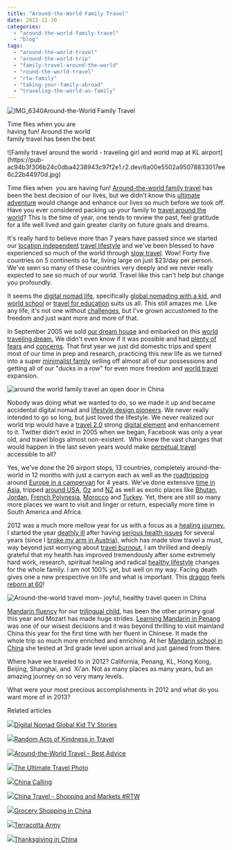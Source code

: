 ```yaml
---
title: "Around-the-World Family Travel"
date: 2012-12-30
categories: 
  - "around-the-world-family-travel"
  - "blog"
tags: 
  - "around-the-world-travel"
  - "around-the-world-trip"
  - "family-travel-around-the-world"
  - "round-the-world-travel"
  - "rtw-family"
  - "taking-your-family-abroad"
  - "traveling-the-world-as-family"
---
```


![IMG_6340](https://pub-ac94b3f306b24c0dba4238943c97f2e1.r2.dev/6a00e5502a95078833017d3f4d91d2970c.jpg)Around-the-World Family Travel  
  
Time flies when you are  
having fun! Around the world  
family travel has been the best

<!--more--> ![Family travel around the world - traveling girl and world map at KL airport](https://pub-ac94b3f306b24c0dba4238943c97f2e1.r2.dev/6a00e5502a95078833017ee6c22b44970d.jpg)  
  
  
Time flies when  you are having fun! [Around-the-world family travel](http://soultravelers3new.local/2010/04/around-the-world-family-travel-soultravelers3-digital-nomad-global-international-family-travel.html "around the world family travel") has been the best decision of our lives, but we didn't know this [ultimate adventure](http://soultravelers3new.local/2011/02/kids-friends-travel-on-the-ultimate-family-adventure.html "ultimate adventure") would change and enhance our lives so much before we took off. Have you ever considered packing up your family to [travel around the world](http://soultravelers3new.local/2010/08/around-the-world-with-kids-extended-travel-long-term-travel-families-and-friends.html "travel around the world with kids")? This is the time of year, one tends to review the past, feel gratitude for a life well lived and gain greater clarity on future goals and dreams.  
  
It's really hard to believe more than 7 years have passed since we started our [location independent](http://soultravelers3new.local/2010/05/globe-trotting-location-independent-kids-friends-perpetual-travelers-tck-long-term-family-travel-.html "location independent") [travel lifestyle](http://soultravelers3new.local/2011/07/what-our-nomadic-travel-lifestyle-looks-like-family-fun.html "travel lifestyle") and we've been blessed to have experienced so much of the world through [slow travel](http://soultravelers3new.local/2011/11/slow-travel.html "slow travel"). Wow! Forty five countries on 5 continents so far, living large on just $23/day per person. We've seen so many of these countries very deeply and we never really expected to see so much of our world. Travel like this can't help but change you profoundly.  
  
It seems the [digital nomad life](http://soultravelers3new.local/2009/04/how-to-travel-the-world-as-a-digital-nomad-family.html "digital nomad lifestyle world travel"), specifically [global nomading with a kid](http://soultravelers3new.local/2012/06/nomadic-lifestyle-with-children-.html "global nomad kid"), and [world school](http://soultravelers3new.local/2010/03/long-term-family-travel-homeschool-roadschool-world-school-digitalnomad-lifestyle-design-virtual-.html "world school ") or [travel for education](http://soultravelers3new.local/2010/04/family-travel-homeschool-education-global-students-lifestyle-design-location-independent-4hww-around.html "travel for education") suits us all. This still amazes me. Like any life, it's not one without [challenges](http://soultravelers3new.local/2008/08/crazy-travel-ch.html "travel challenges"), but I've grown accustomed to the freedom and just want more and more of that.    
  
In September 2005 we sold [our dream house](http://soultravelers3new.local/2006/08/home-and-hous-1.html "our dream house") and embarked on this [world traveling dream.](http://soultravelers3new.local/2010/09/8-reasons-for-a-family-world-trip-international-vacations-holidays-abroad-longterm-travel-rtw.html "world traveling dream") We didn't even know if it was possible and had [plenty of fears](http://soultravelers3new.local/2012/08/can-you-travel-with-fear-of-flying-vertigo-claustrophobia-and-agoraphobia.html "fear of flying and travel fears") and [concerns](http://soultravelers3new.local/2011/10/travel-distasters-vacation-nightmares.html "vacation nightmares"). That first year we just did domestic trips and spent most of our time in prep and research, practicing this new life as we turned into a super [minimalist family](http://soultravelers3new.local/2011/08/minimalist-living-family-travel-lifestyle-books.html "minimalist family tips") selling off almost all of our possessions and getting all of our "ducks in a row" for even more freedom and [world travel](http://soultravelers3new.local/2011/09/learning-while-traveling-travel-homeschool-road-school-abroad-5-best-reasons.html "world travel and homeschool") expansion.  
  
![around the world family travel an open door in China](https://pub-ac94b3f306b24c0dba4238943c97f2e1.r2.dev/6a00e5502a95078833017c35212a77970b.jpg)  
  
  
Nobody was doing what we wanted to do, so we made it up and became accidental digital nomad and [lifestyle design pioneers](http://soultravelers3new.local/2010/02/new-york-times-qa-with-soultravelers3-on-frugal-traveler-nomadic-family-traveler-jeanne-dee.html "travel lifestyle pioneers"). We never really intended to go so long, but just loved the lifestyle. We never realized our world trip would have a [travel 2.0](http://soultravelers3new.local/2009/02/twitter-travel-20.html "travel 2.0") strong [digital element](http://soultravelers3new.local/2012/08/how-to-stay-connected-with-family-while-you-travel-around-the-world.html "using skype with travel") and enhancement to it. Twitter didn't exist in 2005 when we began, Facebook was only a year old, and travel blogs almost non-existent.  Who knew the vast changes that would happen in the last seven years would make [perpetual travel](http://soultravelers3new.local/2010/06/early-retirement-perpetual-travel-radical-early-retirement-with-kids-rtw-family-travel-multiyear.html "perpetual travel and early retirement") accessible to all?  
  
Yes, we've done the 26 airport stops, 13 countries, completely around-the-world in 12 months with just a carryon each as well as the [roadtripping](http://soultravelers3new.local/2011/12/rv-in-europe-road-trip-europe-camping-european-style.html "road trip europe") around [Europe in a campervan](http://soultravelers3new.local/2012/07/travelling-traveling-around-europe-in-a-campervan.html "travel europe campervan") for 4 years. We've done extensive [time in Asia](http://soultravelers3new.local/2011/01/tropical-winter-home-in-penang-malaysia-location-indenpendent-digital-nomad-long-term-travel-tips-.html "tropical Asia winter"), tripped [around USA](http://soultravelers3new.local/2011/10/florida-road-trip-sun-fun-family-vacation.html "florida road trip"), [Oz](http://soultravelers3new.local/2012/09/visiting-the-sydney-opera-house-must-see-australia-travel.html "travel to Australia") and [NZ](http://soultravelers3new.local/2011/03/beautiful-new-zealand-kia-kaha.html "New Zealand") as well as exotic places like [Bhutan](http://soultravelers3new.local/2011/06/bhutan-vacation-facts-and-myths.html "Bhutan"), [Jordan](http://soultravelers3new.local/2011/06/family-vacation-petra-wow-.html "jordan petra travel"), [French Polynesia](http://soultravelers3new.local/2010/11/bora-bora-on-a-cheap-budget-travel-tahiti-moorea-and-french-polynesia.html "Bora Bora"), [Morocco](http://soultravelers3new.local/2007/04/sahara-rainbow.html "sahara in Morocco") and [Turkey](http://soultravelers3new.local/2007/07/moon-walk.html "cappadocia turkey travel"). Yet, there are still so many more places we want to visit and linger or return, especially more time in South America and Africa.  
  
2012 was a much more mellow year for us with a focus as a [healing journey.](http://soultravelers3new.local/2012/10/traveling-while-sick-or-with-health-medical-challenges.html "traveling with sick or health challenges") I started the year [deathly ill](http://soultravelers3new.local/2012/04/health-organic-raw-foods-and-travel.html#more "deathly ill") after having [serious health issues](http://soultravelers3new.local/2011/09/travel-health-secrets-for-long-term-digital-nomads.html "health issues and travel") for several years (since I [broke my arm in Austria](http://soultravelers3new.local/2009/09/-a-travelers-tragic-tale-handling-travel-disasters-medical-emergency-.html "broke arm in Austria")), which has made slow travel a must, way beyond just worrying about [travel burnout.](http://soultravelers3new.local/2011/08/how-to-prevent-travel-burnout.html "travel burnout") I am thrilled and deeply grateful that my health has improved tremendously after some extremely hard work, research, spiritual healing and radical [healthy lifestyle](http://soultravelers3new.local/health-and-travel/page/2/ "healthy lifestyle") changes for the whole family. I am not 100% yet, but well on my way. Facing death gives one a new prespective on life and what is important. This [dragon](http://soultravelers3new.local/2012/11/visiting-china-and-dragons.html "dragon year in China") feels [reborn at 60](http://soultravelers3new.local/2012/04/happy-birthday-baby.html "turning 60")!  
  
![Around-the-world travel mom- joyful, healthy travel queen in China](https://pub-ac94b3f306b24c0dba4238943c97f2e1.r2.dev/6a00e5502a95078833017d3f4fed78970c.jpg)  
  
  
[Mandarin fluency](http://soultravelers3new.local/2011/01/only-american-girl-in-an-all-mandarin-school-chinese-immersion-in-language-culture-through-school.html "madnarin fluency - American girl learning in Asia") for our [trilingual child](http://soultravelers3new.local/2011/06/how-to-raise-a-bilingual-or-multi-lingual-child-2.html "how to raise a bilingual or trilingual child"), has been the other primary goal this year and Mozart has made huge strides. [Learning Mandarin in Penang](http://soultravelers3new.local/2012/06/why-learn-mandarin-in-tropical-asia-penang.html "learning Mandarin in Penang") was one of our wisest decisions and it was beyond thrilling to visit mainland China this year for the first time with her fluent in Chinese. It made the whole trip so much more enriched and enriching. At her [Mandarin school in China](http://soultravelers3new.local/2012/11/mandarin-immersion-in-china.html "Mandarin school in China - immersion in Beijing") she tested at 3rd grade level upon arrival and just gained from there.  
  
Where have we traveled to in 2012? California, Penang, KL, Hong Kong, Beijing, Shanghai, and  Xi'an. Not as many places as many years, but an amazing journey on so very many levels.  
  
What were your most precious accomplishments in 2012 and what do you want more of in 2013?  
  
  
  
  
  
  

Related articles

[![](http://i.zemanta.com/122933497_80_80.jpg)](http://soultravelers3new.local/2012/11/digital-nomad-global-kid-tv-stories.html)[Digital Nomad Global Kid TV Stories](http://soultravelers3new.local/2012/11/digital-nomad-global-kid-tv-stories.html)

[![](http://i.zemanta.com/133416869_80_80.jpg)](http://soultravelers3new.local/2012/12/random-acts-of-kindness-in-travel.html)[Random Acts of Kindness in Travel](http://soultravelers3new.local/2012/12/random-acts-of-kindness-in-travel.html)

[![](http://i.zemanta.com/133178306_80_80.jpg)](http://soultravelers3new.local/2012/12/-around-the-world-travel-best-advice.html)[Around-the-World Travel - Best Advice](http://soultravelers3new.local/2012/12/-around-the-world-travel-best-advice.html)

[![](http://i.zemanta.com/130738046_80_80.jpg)](http://soultravelers3new.local/2012/12/the-ultimate-travel-photo.html)[The Ultimate Travel Photo](http://soultravelers3new.local/2012/12/the-ultimate-travel-photo.html)

[![](http://i.zemanta.com/129923404_80_80.jpg)](http://soultravelers3new.local/2012/12/china-calling.html)[China Calling](http://soultravelers3new.local/2012/12/china-calling.html)

[![](http://i.zemanta.com/134036425_80_80.jpg)](http://soultravelers3new.local/2012/12/china-travel-shopping-and-markets-rtw.html)[China Travel - Shopping and Markets #RTW](http://soultravelers3new.local/2012/12/china-travel-shopping-and-markets-rtw.html)

[![](http://i.zemanta.com/134635768_80_80.jpg)](http://soultravelers3new.local/2012/12/grocery-shopping-in-china.html)[Grocery Shopping in China](http://soultravelers3new.local/2012/12/grocery-shopping-in-china.html)

[![](http://i.zemanta.com/134432084_80_80.jpg)](http://soultravelers3new.local/2012/12/terracotta-army.html)[Terracotta Army](http://soultravelers3new.local/2012/12/terracotta-army.html)

[![](http://i.zemanta.com/127435151_80_80.jpg)](http://soultravelers3new.local/2012/11/thanksgiving-in-china.html)[Thanksgiving in China](http://soultravelers3new.local/2012/11/thanksgiving-in-china.html)
